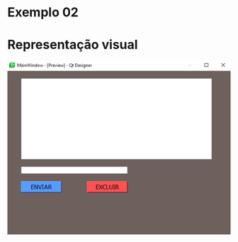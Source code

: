 # Exemplo 02
# Representação visual
![](https://github.com/JodanGalas/PyQt5/blob/master/Exemplo%2002/Imagens/tela%2001.PNG)
